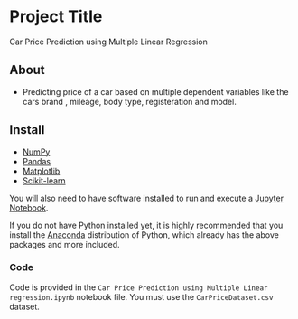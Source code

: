 
# Project Title

Car Price Prediction using Multiple Linear Regression


## About

- Predicting price of a car based on multiple dependent variables like the cars brand , mileage, body type, registeration and model.

## Install

 - [NumPy](https://numpy.org/)
 - [Pandas](http://pandas.pydata.org/)
 - [Matplotlib](https://matplotlib.org/)
 - [Scikit-learn](https://scikit-learn.org/stable/)

You will also need to have software installed to run and execute a [Jupyter Notebook](http://jupyter.org/install.html).

If you do not have Python installed yet, it is highly recommended that you install the [Anaconda](https://www.anaconda.com/download/) distribution of Python, which already has the above packages and more included. 

### Code

Code is provided in the `Car Price Prediction using Multiple Linear regression.ipynb` notebook file. You must use the `CarPriceDataset.csv` dataset.

